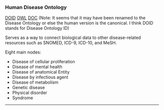 ### Human Disease Ontology <a name="human-disease-ontology" />
[DOID][DOID] [OWL][DOID-OWL] [DOC][DOID-DOC]
(Note: It seems that it may have been renamed to the Disease Ontology or else the human version is the canonical. I think DOID stands for Disease Ontology ID)

Serves as a way to connect biological data to other disease-related resources such as SNOMED, ICD-9, ICD-10, and MeSH.

Eight main nodes:
* Disease of cellular proliferation
* Disease of mental health
* Disease of anatomical Entity
* Disease by infectious agent
* Disease of metabolism
* Genetic disease
* Physical disorder
* Syndrome


***

[DOID]: http://disease-ontology.org/
[DOID-OWL]: http://purl.obolibrary.org/obo/doid.owl
[DOID-DOC]: https://academic.oup.com/nar/article/40/D1/D940/2903651

